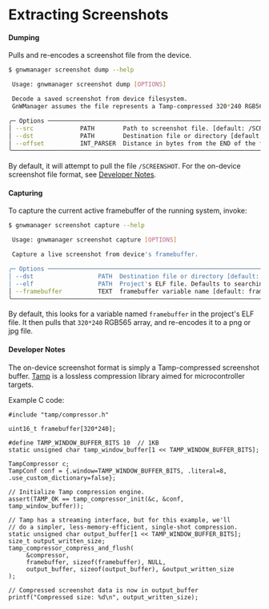 # Extracting Screenshots

#### Dumping
Pulls and re-encodes a screenshot file from the device.

```bash
$ gnwmanager screenshot dump --help

 Usage: gnwmanager screenshot dump [OPTIONS]

 Decode a saved screenshot from device filesystem.
 GnWManager assumes the file represents a Tamp-compressed 320*240 RGB565 framebuffer.

╭─ Options ──────────────────────────────────────────────────────────────────────────────────────────────────────────╮
│ --src             PATH        Path to screenshot file. [default: /SCREENSHOT]                                      │
│ --dst             PATH        Destination file or directory [default: screenshot.png]                              │
│ --offset          INT_PARSER  Distance in bytes from the END of the filesystem, to the END of flash. [default: 0]  │
╰────────────────────────────────────────────────────────────────────────────────────────────────────────────────────╯
```

By default, it will attempt to pull the file `/SCREENSHOT`.
For the on-device screenshot file format, see [Developer Notes](#developer-notes).

#### Capturing
To capture the current active framebuffer of the running system, invoke:

```bash
$ gnwmanager screenshot capture --help

 Usage: gnwmanager screenshot capture [OPTIONS]

 Capture a live screenshot from device's framebuffer.

╭─ Options ─────────────────────────────────────────────────────────────────────────────────╮
│ --dst                  PATH  Destination file or directory [default: screenshot.png]      │
│ --elf                  PATH  Project's ELF file. Defaults to searching "build/" directory.│
│ --framebuffer          TEXT  framebuffer variable name [default: framebuffer]             │
╰───────────────────────────────────────────────────────────────────────────────────────────╯
```

By default, this looks for a variable named `framebuffer` in the project's ELF file.
It then pulls that `320*240` RGB565 array, and re-encodes it to a png or jpg file.

#### Developer Notes
The on-device screenshot format is simply a Tamp-compressed screenshot buffer.
[Tamp](https://github.com/BrianPugh/tamp) is a lossless compression library aimed for microcontroller targets.

Example C code:

```
#include "tamp/compressor.h"

uint16_t framebuffer[320*240];

#define TAMP_WINDOW_BUFFER_BITS 10  // 1KB
static unsigned char tamp_window_buffer[1 << TAMP_WINDOW_BUFFER_BITS];

TampCompressor c;
TampConf conf = {.window=TAMP_WINDOW_BUFFER_BITS, .literal=8, .use_custom_dictionary=false};

// Initialize Tamp compression engine.
assert(TAMP_OK == tamp_compressor_init(&c, &conf, tamp_window_buffer));

// Tamp has a streaming interface, but for this example, we'll
// do a simpler, less-memory-efficient, single-shot compression.
static unsigned char output_buffer[1 << TAMP_WINDOW_BUFFER_BITS];
size_t output_written_size;
tamp_compressor_compress_and_flush(
     &compressor,
     framebuffer, sizeof(framebuffer), NULL,
     output_buffer, sizeof(output_buffer), &output_written_size
);

// Compressed screenshot data is now in output_buffer
printf("Compressed size: %d\n", output_written_size);
```
